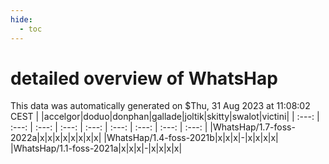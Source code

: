 ```yaml
---
hide:
  - toc
---
```


detailed overview of WhatsHap
=============================


This data was automatically generated on $Thu, 31 Aug 2023 at 11:08:02 CEST
| |accelgor|doduo|donphan|gallade|joltik|skitty|swalot|victini|
| :---: | :---: | :---: | :---: | :---: | :---: | :---: | :---: | :---: |
|WhatsHap/1.7-foss-2022a|x|x|x|x|x|x|x|x|
|WhatsHap/1.4-foss-2021b|x|x|x|-|x|x|x|x|
|WhatsHap/1.1-foss-2021a|x|x|x|-|x|x|x|x|
